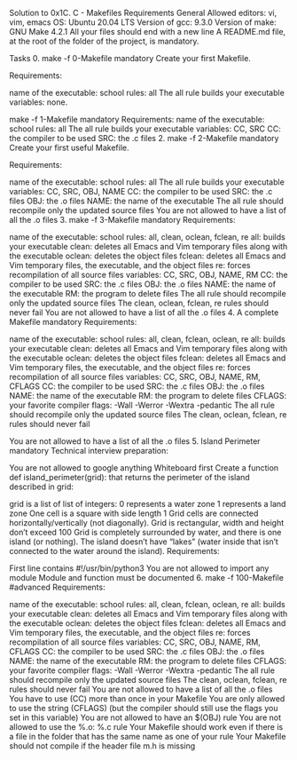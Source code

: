 Solution to 0x1C. C - Makefiles Requirements General Allowed editors: vi, vim, emacs OS: Ubuntu 20.04 LTS Version of gcc: 9.3.0 Version of make: GNU Make 4.2.1 All your files should end with a new line A README.md file, at the root of the folder of the project, is mandatory.

Tasks 0. make -f 0-Makefile mandatory Create your first Makefile.

Requirements:

name of the executable: school rules: all The all rule builds your executable variables: none.

make -f 1-Makefile mandatory Requirements:
name of the executable: school rules: all The all rule builds your executable variables: CC, SRC CC: the compiler to be used SRC: the .c files 2. make -f 2-Makefile mandatory Create your first useful Makefile.

Requirements:

name of the executable: school rules: all The all rule builds your executable variables: CC, SRC, OBJ, NAME CC: the compiler to be used SRC: the .c files OBJ: the .o files NAME: the name of the executable The all rule should recompile only the updated source files You are not allowed to have a list of all the .o files 3. make -f 3-Makefile mandatory Requirements:

name of the executable: school rules: all, clean, oclean, fclean, re all: builds your executable clean: deletes all Emacs and Vim temporary files along with the executable oclean: deletes the object files fclean: deletes all Emacs and Vim temporary files, the executable, and the object files re: forces recompilation of all source files variables: CC, SRC, OBJ, NAME, RM CC: the compiler to be used SRC: the .c files OBJ: the .o files NAME: the name of the executable RM: the program to delete files The all rule should recompile only the updated source files The clean, oclean, fclean, re rules should never fail You are not allowed to have a list of all the .o files 4. A complete Makefile mandatory Requirements:

name of the executable: school rules: all, clean, fclean, oclean, re all: builds your executable clean: deletes all Emacs and Vim temporary files along with the executable oclean: deletes the object files fclean: deletes all Emacs and Vim temporary files, the executable, and the object files re: forces recompilation of all source files variables: CC, SRC, OBJ, NAME, RM, CFLAGS CC: the compiler to be used SRC: the .c files OBJ: the .o files NAME: the name of the executable RM: the program to delete files CFLAGS: your favorite compiler flags: -Wall -Werror -Wextra -pedantic The all rule should recompile only the updated source files The clean, oclean, fclean, re rules should never fail

You are not allowed to have a list of all the .o files 5. Island Perimeter mandatory Technical interview preparation:

You are not allowed to google anything Whiteboard first Create a function def island_perimeter(grid): that returns the perimeter of the island described in grid:

grid is a list of list of integers: 0 represents a water zone 1 represents a land zone One cell is a square with side length 1 Grid cells are connected horizontally/vertically (not diagonally). Grid is rectangular, width and height don’t exceed 100 Grid is completely surrounded by water, and there is one island (or nothing). The island doesn’t have “lakes” (water inside that isn’t connected to the water around the island). Requirements:

First line contains #!/usr/bin/python3 You are not allowed to import any module Module and function must be documented 6. make -f 100-Makefile #advanced Requirements:

name of the executable: school rules: all, clean, fclean, oclean, re all: builds your executable clean: deletes all Emacs and Vim temporary files along with the executable oclean: deletes the object files fclean: deletes all Emacs and Vim temporary files, the executable, and the object files re: forces recompilation of all source files variables: CC, SRC, OBJ, NAME, RM, CFLAGS CC: the compiler to be used SRC: the .c files OBJ: the .o files NAME: the name of the executable RM: the program to delete files CFLAGS: your favorite compiler flags: -Wall -Werror -Wextra -pedantic The all rule should recompile only the updated source files The clean, oclean, fclean, re rules should never fail You are not allowed to have a list of all the .o files You have to use 
(CC) more than once in your Makefile You are only allowed to use the string 
(CFLAGS) (but the compiler should still use the flags you set in this variable) You are not allowed to have an $(OBJ) rule You are not allowed to use the %.o: %.c rule Your Makefile should work even if there is a file in the folder that has the same name as one of your rule Your Makefile should not compile if the header file m.h is missing
